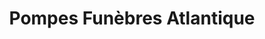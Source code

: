 ---
title: "Pompes Funèbres Atlantique"
url: /capbreton/pompes-funebres-atlantique/
shop: directeurs de funérailles
---